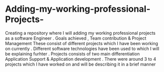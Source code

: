 # Adding-my-working-professional-Projects-
Creating a repository where I will adding my working professional projects as a software Engineer . Goals achieved , Team contribution &amp; Project Management 
These consist of different projects which I have been working on currently . Different software technologies have been used to which I will be explaining furhter . Projects consists of two main differentiation Application Support & Application development .
There were around 3 to 4 projects which I have worked on and will be describing it in a brief manner 
